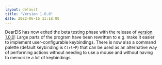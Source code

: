 ```yaml
---
layout: default
title: "Version 1.0.0"
date: 2022-06-16 13:18:00
---
```


DearEIS has now exited the beta testing phase with the release of [version 1.0.0](https://github.com/vyrjana/DearEIS/releases/tag/1.0.0)!
Large parts of the program have been rewritten to e.g. make it easier to implement user-configurable keybindings.
There is now also a command palette (default keybinding is `Ctrl+P`) that can be used as an alternative way of performing actions without needing to use a mouse and without having to memorize a lot of keybindings.
